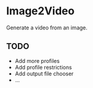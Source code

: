 # Image2Video
Generate a video from an image.

## TODO
- Add more profiles
- Add profile restrictions
- Add output file chooser
- ...
